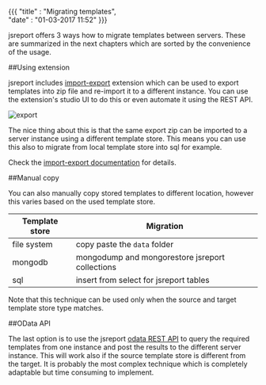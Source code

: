 ﻿{{{
    "title"    : "Migrating templates",	   
    "date"     : "01-03-2017 11:52"	
}}}

jsreport offers 3 ways how to migrate templates between servers. These are summarized in the next chapters which are sorted by the convenience of the usage.

##Using extension

jsreport includes [import-export](https://jsreport.net/learn/import-export) extension which can be used to export templates into zip file and re-import it to a different instance. You can use the extension's studio UI to do this or even automate it using the REST API.

![export](https://jsreport.net/img/export.gif)

The nice thing about this is that the same export zip can be imported to a server instance using a different template store. This means you can use this also to migrate from local template store into sql for example. 

Check the [import-export documentation](https://jsreport.net/learn/import-export) for details.


##Manual copy

You can also manually copy stored templates to different location, however this varies based on the used template store. 

| Template store| Migration|
| ------------- |-------------|
| file system   | copy paste the `data` folder |
| mongodb       | mongodump and mongorestore jsreport collections  |
| sql | insert from select for jsreport tables      |

Note that this technique can be used only when the source and target template store type matches.

##OData API

The last option is to use the jsreport [odata REST API](https://jsreport.net/learn/api#querying-and-crud) to query the required templates from one instance and post the results to the different server instance. This will work also if the source template store is different from the target. It is probably the most complex technique which is completely adaptable but time consuming to implement. 



